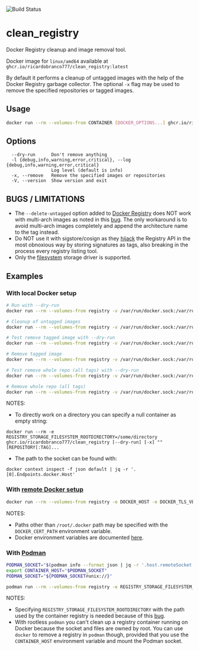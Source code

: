 ![Build Status](https://github.com/ricardobranco777/clean_registry/actions/workflows/ci.yml/badge.svg)

# clean_registry

Docker Registry cleanup and image removal tool.

Docker image for `linux/amd64` available at `ghcr.io/ricardobranco777/clean_registry:latest`

By default it performs a cleanup of untagged images with the help of the Docker Registry garbage collector.  The optional `-x` flag may be used to remove the specified repositories or tagged images.

## Usage

```bash
docker run --rm --volumes-from CONTAINER [DOCKER_OPTIONS...] ghcr.io/ricardobranco777/clean_registry [OPTIONS] CONTAINER [REPOSITORY[:TAG]] ...
```

## Options

```
  --dry-run      Don't remove anything
  -l {debug,info,warning,error,critical}, --log {debug,info,warning,error,critical}
                 Log level (default is info)
  -x, --remove   Remove the specified images or repositories
  -V, --version  Show version and exit
```

## BUGS / LIMITATIONS

- The `--delete-untagged` option added to [Docker Registry](https://github.com/distribution/distribution) does NOT work with multi-arch images as noted in this [bug](https://github.com/distribution/distribution/issues/3178).  The only workaround is to avoid multi-arch images completely and append the architecture name to the tag instead.
- Do NOT use it with sigstore/cosign as they [hijack](https://github.com/sigstore/cosign#registry-api-changes) the Registry API in the most obnoxious way by storing signatures as tags, also breaking in the process every registry listing tool.
- Only the [filesystem](https://github.com/docker/distribution/blob/master/docs/configuration.md#storage) storage driver is supported.

## Examples

### With local Docker setup

```bash
# Run with --dry-run
docker run --rm --volumes-from registry -v /var/run/docker.sock:/var/run/docker.sock ghcr.io/ricardobranco777/clean_registry --dry-run registry

# Cleanup of untagged images
docker run --rm --volumes-from registry -v /var/run/docker.sock:/var/run/docker.sock ghcr.io/ricardobranco777/clean_registry registry

# Test remove tagged image with --dry-run
docker run --rm --volumes-from registry -v /var/run/docker.sock:/var/run/docker.sock ghcr.io/ricardobranco777/clean_registry --dry-run -x registry old_image:latest

# Remove tagged image
docker run --rm --volumes-from registry -v /var/run/docker.sock:/var/run/docker.sock ghcr.io/ricardobranco777/clean_registry -x registry old_image:latest

# Test remove whole repo (all tags) with --dry-run
docker run --rm --volumes-from registry -v /var/run/docker.sock:/var/run/docker.sock ghcr.io/ricardobranco777/clean_registry --dry-run -x registry old_image

# Remove whole repo (all tags)
docker run --rm --volumes-from registry -v /var/run/docker.sock:/var/run/docker.sock ghcr.io/ricardobranco777/clean_registry -x registry old_image
```

NOTES:
- To directly work on a directory you can specify a null container as empty string:

`docker run --rm -e REGISTRY_STORAGE_FILESYSTEM_ROOTDIRECTORY=/some/directory ghcr.io/ricardobranco777/clean_registry [--dry-run] [-x] "" [REPOSITORY[:TAG]...`

- The path to the socket can be found with:

`docker context inspect -f json default | jq -r '.[0].Endpoints.docker.Host'`

### With [remote Docker setup](https://docs.docker.com/engine/security/protect-access/)

```bash
docker run --rm --volumes-from registry -e DOCKER_HOST -e DOCKER_TLS_VERIFY=1 -v /root/.docker:/root/.docker ghcr.io/ricardobranco777/clean_registry [OPTIONS] registry [REPOSITORY[:TAG]]...
```

NOTES:
- Paths other than ``/root/.docker`` path may be specified with the ``DOCKER_CERT_PATH`` environment variable.
- Docker environment variables are documented [here](https://docs.docker.com/engine/reference/commandline/cli/#environment-variables).

### With [Podman](https://podman.io/)

```bash
PODMAN_SOCKET="$(podman info --format json | jq -r '.host.remoteSocket.path')"
export CONTAINER_HOST="$PODMAN_SOCKET"
PODMAN_SOCKET="${PODMAN_SOCKET#unix://}"

podman run --rm --volumes-from registry -e REGISTRY_STORAGE_FILESYSTEM_ROOTDIRECTORY=/var/registry -e CONTAINER_HOST -v "$PODMAN_SOCKET:$PODMAN_SOCKET" ghcr.io/ricardobranco777/clean_registry [OPTIONS] registry [REPOSITORY[:TAG]]...
```

NOTES:
- Specifying `REGISTRY_STORAGE_FILESYSTEM_ROOTDIRECTORY` with the path used by the container registry is needed because of this [bug](https://github.com/containers/podman/issues/19529).
- With rootless `podman` you can't clean up a registry container running on Docker because the socket and files are owned by root.  You can use `docker` to remove a registry in `podman` though, provided that you use the `CONTAINER_HOST` environment variable and mount the Podman socket.

